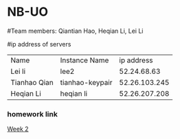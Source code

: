 # NB-UO
#Team members:
Qiantian Hao, Heqian Li, Lei Li

#ip address of servers
<table>
	<tr>
		<td>Name</td>
		<td>Instance Name</td>
		<td>ip address</td>
	</tr>
	<tr>
		<td>Lei li</td>
		<td>lee2</td>
		<td>52.24.68.63</td>
	</tr>
	<tr>
		<td>Tianhao Qian</td>
		<td>tianhao-keypair</td>
		<td>52.26.103.245</td>
	</tr>
	<tr>
		<td>Heqian Li</td>	
		<td>heqian li</td>
		<td>52.26.207.208</td>
	</tr>
</table>

<h3>homework link</h3>
<a href="https://github.com/cis399-2015-team/NB-UO/tree/master/Week2">Week 2</a>
